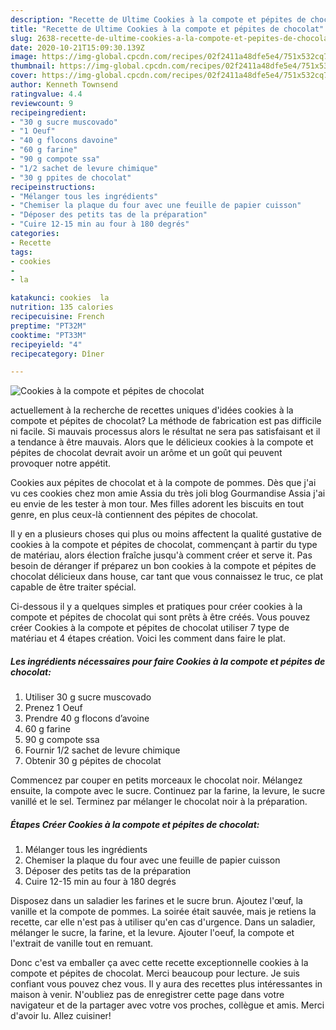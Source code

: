 ```yaml
---
description: "Recette de Ultime Cookies à la compote et pépites de chocolat"
title: "Recette de Ultime Cookies à la compote et pépites de chocolat"
slug: 2638-recette-de-ultime-cookies-a-la-compote-et-pepites-de-chocolat
date: 2020-10-21T15:09:30.139Z
image: https://img-global.cpcdn.com/recipes/02f2411a48dfe5e4/751x532cq70/cookies-a-la-compote-et-pepites-de-chocolat-photo-principale-de-la-recette.jpg
thumbnail: https://img-global.cpcdn.com/recipes/02f2411a48dfe5e4/751x532cq70/cookies-a-la-compote-et-pepites-de-chocolat-photo-principale-de-la-recette.jpg
cover: https://img-global.cpcdn.com/recipes/02f2411a48dfe5e4/751x532cq70/cookies-a-la-compote-et-pepites-de-chocolat-photo-principale-de-la-recette.jpg
author: Kenneth Townsend
ratingvalue: 4.4
reviewcount: 9
recipeingredient:
- "30 g sucre muscovado"
- "1 Oeuf"
- "40 g flocons davoine"
- "60 g farine"
- "90 g compote ssa"
- "1/2 sachet de levure chimique"
- "30 g ppites de chocolat"
recipeinstructions:
- "Mélanger tous les ingrédients"
- "Chemiser la plaque du four avec une feuille de papier cuisson"
- "Déposer des petits tas de la préparation"
- "Cuire 12-15 min au four à 180 degrés"
categories:
- Recette
tags:
- cookies
- 
- la

katakunci: cookies  la 
nutrition: 135 calories
recipecuisine: French
preptime: "PT32M"
cooktime: "PT33M"
recipeyield: "4"
recipecategory: Dîner

---
```



![Cookies à la compote et pépites de chocolat](https://img-global.cpcdn.com/recipes/02f2411a48dfe5e4/751x532cq70/cookies-a-la-compote-et-pepites-de-chocolat-photo-principale-de-la-recette.jpg)

actuellement à la recherche de recettes uniques d'idées cookies à la compote et pépites de chocolat? La méthode de fabrication est pas difficile ni facile. Si mauvais processus alors le résultat ne sera pas satisfaisant et il a tendance à être mauvais. Alors que le délicieux cookies à la compote et pépites de chocolat devrait avoir un arôme et un goût qui peuvent provoquer notre appétit.

Cookies aux pépites de chocolat et à la compote de pommes. Dès que j&#39;ai vu ces cookies chez mon amie Assia du très joli blog Gourmandise Assia j&#39;ai eu envie de les tester à mon tour. Mes filles adorent les biscuits en tout genre, en plus ceux-là contiennent des pépites de chocolat.

Il y en a plusieurs choses qui plus ou moins affectent la qualité gustative de cookies à la compote et pépites de chocolat, commençant à partir du type de matériau, alors élection fraîche jusqu'à comment créer et serve it. Pas besoin de déranger if préparez un bon cookies à la compote et pépites de chocolat délicieux dans house, car tant que vous connaissez le truc, ce plat capable de être traiter spécial.


Ci-dessous il y a quelques simples et pratiques pour créer cookies à la compote et pépites de chocolat qui sont prêts à être créés. Vous pouvez créer Cookies à la compote et pépites de chocolat utiliser 7 type de matériau et 4 étapes création. Voici les comment dans faire le plat.

<!--inarticleads1-->

##### Les ingrédients nécessaires pour faire Cookies à la compote et pépites de chocolat:

1. Utiliser 30 g sucre muscovado
1. Prenez 1 Oeuf
1. Prendre 40 g flocons d’avoine
1.  60 g farine
1.  90 g compote ssa
1. Fournir 1/2 sachet de levure chimique
1. Obtenir 30 g pépites de chocolat


Commencez par couper en petits morceaux le chocolat noir. Mélangez ensuite, la compote avec le sucre. Continuez par la farine, la levure, le sucre vanillé et le sel. Terminez par mélanger le chocolat noir à la préparation. 

<!--inarticleads2-->

##### Étapes Créer Cookies à la compote et pépites de chocolat:

1. Mélanger tous les ingrédients
1. Chemiser la plaque du four avec une feuille de papier cuisson
1. Déposer des petits tas de la préparation
1. Cuire 12-15 min au four à 180 degrés


Disposez dans un saladier les farines et le sucre brun. Ajoutez l&#39;œuf, la vanille et la compote de pommes. La soirée était sauvée, mais je retiens la recette, car elle n&#39;est pas à utiliser qu&#39;en cas d&#39;urgence. Dans un saladier, mélanger le sucre, la farine, et la levure. Ajouter l&#39;oeuf, la compote et l&#39;extrait de vanille tout en remuant. 


Donc c'est va emballer ça avec cette recette exceptionnelle cookies à la compote et pépites de chocolat. Merci beaucoup pour lecture. Je suis confiant vous pouvez chez vous. Il y aura des recettes plus  intéressantes in maison à venir. N'oubliez pas de enregistrer cette page dans votre navigateur et de la partager avec votre vos proches, collègue et amis. Merci d'avoir lu. Allez cuisiner!
